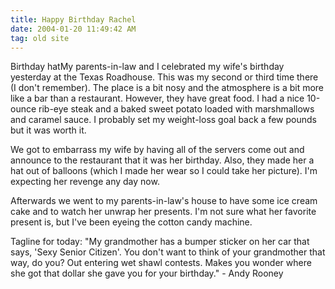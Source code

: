 ```yaml
---
title: Happy Birthday Rachel
date: 2004-01-20 11:49:42 AM
tag: old site
---
```


Birthday hatMy parents-in-law and I celebrated my wife's birthday yesterday at the Texas Roadhouse. This was my second or third time there (I don't remember). The place is a bit nosy and the atmosphere is a bit more like a bar than a restaurant. However, they have great food. I had a nice 10-ounce rib-eye steak and a baked sweet potato loaded with marshmallows and caramel sauce. I probably set my weight-loss goal back a few pounds but it was worth it.

We got to embarrass my wife by having all of the servers come out and announce to the restaurant that it was her birthday. Also, they made her a hat out of balloons (which I made her wear so I could take her picture). I'm expecting her revenge any day now.

Afterwards we went to my parents-in-law's house to have some ice cream cake and to watch her unwrap her presents. I'm not sure what her favorite present is, but I've been eyeing the cotton candy machine.

Tagline for today: "My grandmother has a bumper sticker on her car that says, 'Sexy Senior Citizen'. You don't want to think of your grandmother that way, do you? Out entering wet shawl contests. Makes you wonder where she got that dollar she gave you for your birthday." - Andy Rooney
